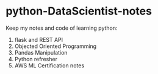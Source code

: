 # python-DataScientist-notes
Keep my notes and code of learning python:
1. flask and REST API
2. Objected Oriented Programming
3. Pandas Manipulation
4. Python refresher
5. AWS ML Certification notes
